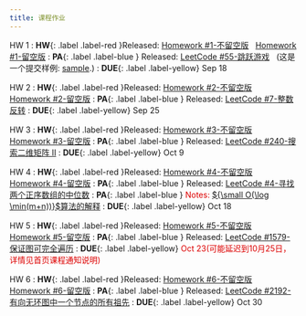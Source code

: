 ```yaml
---
title: 课程作业
---
```


HW 1
:  **HW**{: .label .label-red }Released: [Homework #1-不留空版](https://basics.sjtu.edu.cn/~yangqizhe/pdf/algo2024w/homework/Algo-hw1-noblank.pdf) &nbsp; [Homework #1-留空版](https://basics.sjtu.edu.cn/~yangqizhe/pdf/algo2024w/homework/Algo-hw1-blank.pdf)
:  **PA**{: .label .label-blue } Released: [LeetCode #55-跳跃游戏](https://leetcode.cn/problems/jump-game/) &nbsp; (这是一个提交样例: [sample](https://basics.sjtu.edu.cn/~yangqizhe/pdf/algo2023w/homework/sample.pdf).)
:  **DUE**{: .label .label-yellow} Sep 18

HW 2
:  **HW**{: .label .label-red }Released: [Homework #2-不留空版](https://basics.sjtu.edu.cn/~yangqizhe/pdf/algo2024w/homework/Algo-hw2-noblank.pdf) &nbsp; [Homework #2-留空版](https://basics.sjtu.edu.cn/~yangqizhe/pdf/algo2024w/homework/Algo-hw2-blank.pdf)
:  **PA**{: .label .label-blue } Released: [LeetCode #7-整数反转](https://leetcode.cn/problems/reverse-integer/) 
:  **DUE**{: .label .label-yellow} Sep 25

HW 3
:  **HW**{: .label .label-red }Released: [Homework #3-不留空版](https://basics.sjtu.edu.cn/~yangqizhe/pdf/algo2024w/homework/Algo-hw3-noblank.pdf) &nbsp; [Homework #3-留空版](https://basics.sjtu.edu.cn/~yangqizhe/pdf/algo2024w/homework/Algo-hw3-blank.pdf)
:  **PA**{: .label .label-blue } Released: [LeetCode #240-搜索二维矩阵 II](https://leetcode.cn/problems/search-a-2d-matrix-ii/) 
:  **DUE**{: .label .label-yellow} Oct 9

HW 4
:  **HW**{: .label .label-red }Released: [Homework #4-不留空版](https://basics.sjtu.edu.cn/~yangqizhe/pdf/algo2024w/homework/Algo-hw4-noblank.pdf) &nbsp; [Homework #4-留空版](https://basics.sjtu.edu.cn/~yangqizhe/pdf/algo2024w/homework/Algo-hw4-blank.pdf)
:  **PA**{: .label .label-blue } Released: [LeetCode #4-寻找两个正序数组的中位数](https://leetcode.cn/problems/median-of-two-sorted-arrays/) 
:  **PA**{: .label .label-blue } <font color="#dd0000">Notes: [${\small O(\log \min(m+n))}$算法的解释](https://basics.sjtu.edu.cn/~yangqizhe/pdf/algo2024w/homework/Median.pdf) </font>
:  **DUE**{: .label .label-yellow} Oct 18

HW 5
:  **HW**{: .label .label-red }Released: [Homework #5-不留空版](https://basics.sjtu.edu.cn/~yangqizhe/pdf/algo2024w/homework/Algo-hw5-noblank.pdf) &nbsp; [Homework #5-留空版](https://basics.sjtu.edu.cn/~yangqizhe/pdf/algo2024w/homework/Algo-hw5-blank.pdf)
:  **PA**{: .label .label-blue } Released: [LeetCode #1579-保证图可完全遍历](https://leetcode.cn/problems/remove-max-number-of-edges-to-keep-graph-fully-traversable/) 
:  **DUE**{: .label .label-yellow} <font color="#dd0000">Oct 23(可能延迟到10月25日，详情见首页课程通知说明)</font>

HW 6
:  **HW**{: .label .label-red }Released: [Homework #6-不留空版](https://basics.sjtu.edu.cn/~yangqizhe/pdf/algo2024w/homework/Algo-hw6-noblank.pdf) &nbsp; [Homework #6-留空版](https://basics.sjtu.edu.cn/~yangqizhe/pdf/algo2024w/homework/Algo-hw6-blank.pdf)
:  **PA**{: .label .label-blue } Released: [LeetCode #2192-有向无环图中一个节点的所有祖先](https://leetcode.cn/problems/all-ancestors-of-a-node-in-a-directed-acyclic-graph/) 
:  **DUE**{: .label .label-yellow} Oct 30